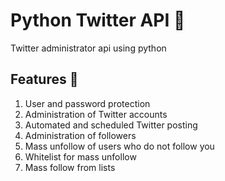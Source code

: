 # Python Twitter API 🐾
Twitter administrator api using python

## Features 🚀
1. User and password protection
1. Administration of Twitter accounts
1. Automated and scheduled Twitter posting
1. Administration of followers
1. Mass unfollow of users who do not follow you
1. Whitelist for mass unfollow
1. Mass follow from lists
